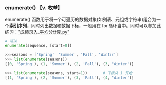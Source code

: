 ### enumerate() 【v. 枚举】

enumerate() 函数用于将一个可遍历的数据对象(如列表、元组或字符串)组合为一个**索引序列**，同时列出数据和数据下标，一般用在 for 循环当中。同时可以参加此练习：["成绩录入_平均分计算.py"](<https://github.com/New-Be-Maker/Introduction-to-Python/blob/main/Part1_Basic%20Knowledge/Typical%20Exercises/%E6%88%90%E7%BB%A9%E5%BD%95%E5%85%A5_%E5%B9%B3%E5%9D%87%E5%88%86%E8%AE%A1%E7%AE%97.py>)

```python
# 语法
enumerate(sequence, [start=0])

>>>seasons = ['Spring', 'Summer', 'Fall', 'Winter']
>>> list(enumerate(seasons))
[(0, 'Spring'), (1, 'Summer'), (2, 'Fall'), (3, 'Winter')]

>>> list(enumerate(seasons, start=1))       # 下标从 1 开始
[(1, 'Spring'), (2, 'Summer'), (3, 'Fall'), (4, 'Winter')]

```
